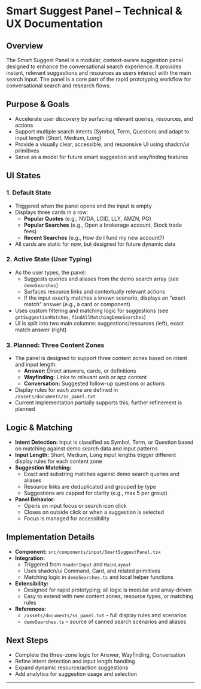 # Smart Suggest Panel – Technical & UX Documentation

## Overview
The Smart Suggest Panel is a modular, context-aware suggestion panel designed to enhance the conversational search experience. It provides instant, relevant suggestions and resources as users interact with the main search input. The panel is a core part of the rapid prototyping workflow for conversational search and research flows.

## Purpose & Goals
- Accelerate user discovery by surfacing relevant queries, resources, and actions
- Support multiple search intents (Symbol, Term, Question) and adapt to input length (Short, Medium, Long)
- Provide a visually clear, accessible, and responsive UI using shadcn/ui primitives
- Serve as a model for future smart suggestion and wayfinding features

## UI States
### 1. Default State
- Triggered when the panel opens and the input is empty
- Displays three cards in a row:
  - **Popular Quotes** (e.g., NVDA, LCID, LLY, AMZN, PG)
  - **Popular Searches** (e.g., Open a brokerage account, Stock trade fees)
  - **Recent Searches** (e.g., How do I fund my new account?)
- All cards are static for now, but designed for future dynamic data

### 2. Active State (User Typing)
- As the user types, the panel:
  - Suggests queries and aliases from the demo search array (see `demoSearches`)
  - Surfaces resource links and contextually relevant actions
  - If the input exactly matches a known scenario, displays an "exact match" answer (e.g., a card or component)
- Uses custom filtering and matching logic for suggestions (see `getSuggestionMatches`, `findAllMatchingDemoSearches`)
- UI is split into two main columns: suggestions/resources (left), exact match answer (right)

### 3. Planned: Three Content Zones
- The panel is designed to support three content zones based on intent and input length:
  - **Answer:** Direct answers, cards, or definitions
  - **Wayfinding:** Links to relevant web or app content
  - **Conversation:** Suggested follow-up questions or actions
- Display rules for each zone are defined in `/assets/documents/ss_panel.txt`
- Current implementation partially supports this; further refinement is planned

## Logic & Matching
- **Intent Detection:** Input is classified as Symbol, Term, or Question based on matching against demo search data and input patterns
- **Input Length:** Short, Medium, Long input lengths trigger different display rules for each content zone
- **Suggestion Matching:**
  - Exact and substring matches against demo search queries and aliases
  - Resource links are deduplicated and grouped by type
  - Suggestions are capped for clarity (e.g., max 5 per group)
- **Panel Behavior:**
  - Opens on input focus or search icon click
  - Closes on outside click or when a suggestion is selected
  - Focus is managed for accessibility

## Implementation Details
- **Component:** `src/components/input/SmartSuggestPanel.tsx`
- **Integration:**
  - Triggered from `HeaderInput` and `MainLayout`
  - Uses shadcn/ui Command, Card, and related primitives
  - Matching logic in `demoSearches.ts` and local helper functions
- **Extensibility:**
  - Designed for rapid prototyping; all logic is modular and array-driven
  - Easy to extend with new content zones, resource types, or matching rules
- **References:**
  - `/assets/documents/ss_panel.txt` – full display rules and scenarios
  - `demoSearches.ts` – source of canned search scenarios and aliases

## Next Steps
- Complete the three-zone logic for Answer, Wayfinding, Conversation
- Refine intent detection and input length handling
- Expand dynamic resource/action suggestions
- Add analytics for suggestion usage and selection

--- 